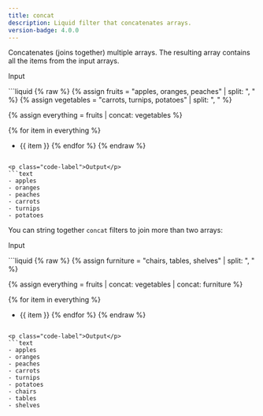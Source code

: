 ```yaml
---
title: concat
description: Liquid filter that concatenates arrays.
version-badge: 4.0.0
---
```


Concatenates (joins together) multiple arrays. The resulting array contains all the items from the input arrays.

<p class="code-label">Input</p>
```liquid
{% raw %}
{% assign fruits = "apples, oranges, peaches" | split: ", " %}
{% assign vegetables = "carrots, turnips, potatoes" | split: ", " %}

{% assign everything = fruits | concat: vegetables %}

{% for item in everything %}
- {{ item }}
{% endfor %}
{% endraw %}
```

<p class="code-label">Output</p>
```text
- apples
- oranges
- peaches
- carrots
- turnips
- potatoes
```

You can string together `concat` filters to join more than two arrays:

<p class="code-label">Input</p>
```liquid
{% raw %}
{% assign furniture = "chairs, tables, shelves" | split: ", " %}

{% assign everything = fruits | concat: vegetables | concat: furniture %}

{% for item in everything %}
- {{ item }}
{% endfor %}
{% endraw %}
```

<p class="code-label">Output</p>
```text
- apples
- oranges
- peaches
- carrots
- turnips
- potatoes
- chairs
- tables
- shelves
```
